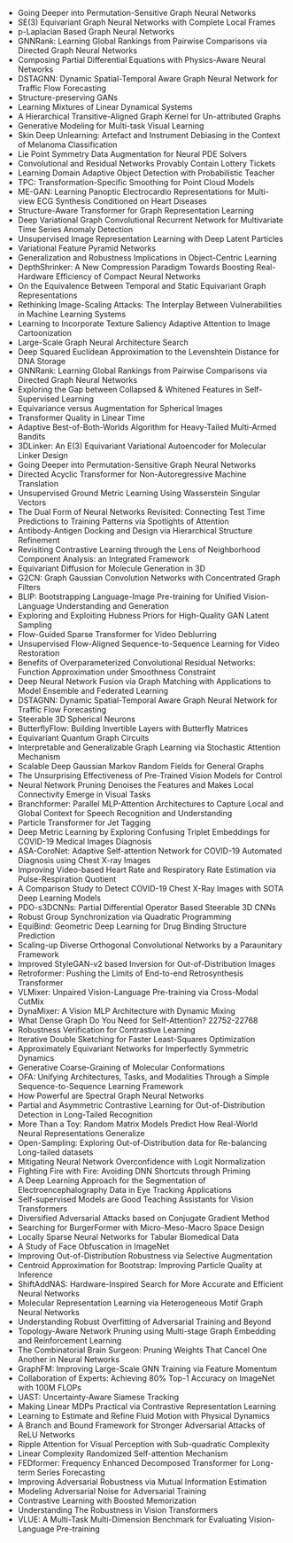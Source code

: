 - Going Deeper into Permutation-Sensitive Graph Neural Networks
- SE(3) Equivariant Graph Neural Networks with Complete Local Frames
- p-Laplacian Based Graph Neural Networks
- GNNRank: Learning Global Rankings from Pairwise Comparisons via Directed Graph Neural Networks
- Composing Partial Differential Equations with Physics-Aware Neural Networks
- DSTAGNN: Dynamic Spatial-Temporal Aware Graph Neural Network for Traffic Flow Forecasting
- Structure-preserving GANs
- Learning Mixtures of Linear Dynamical Systems
- A Hierarchical Transitive-Aligned Graph Kernel for Un-attributed Graphs
- Generative Modeling for Multi-task Visual Learning
- Skin Deep Unlearning: Artefact and Instrument Debiasing in the Context of Melanoma Classification
- Lie Point Symmetry Data Augmentation for Neural PDE Solvers
- Convolutional and Residual Networks Provably Contain Lottery Tickets
- Learning Domain Adaptive Object Detection with Probabilistic Teacher
- TPC: Transformation-Specific Smoothing for Point Cloud Models
- ME-GAN: Learning Panoptic Electrocardio Representations for Multi-view ECG Synthesis Conditioned on Heart Diseases
- Structure-Aware Transformer for Graph Representation Learning
- Deep Variational Graph Convolutional Recurrent Network for Multivariate Time Series Anomaly Detection
- Unsupervised Image Representation Learning with Deep Latent Particles
- Variational Feature Pyramid Networks
- Generalization and Robustness Implications in Object-Centric Learning
- DepthShrinker: A New Compression Paradigm Towards Boosting Real-Hardware Efficiency of Compact Neural Networks
- On the Equivalence Between Temporal and Static Equivariant Graph Representations
- Rethinking Image-Scaling Attacks: The Interplay Between Vulnerabilities in Machine Learning Systems
- Learning to Incorporate Texture Saliency Adaptive Attention to Image Cartoonization
- Large-Scale Graph Neural Architecture Search
- Deep Squared Euclidean Approximation to the Levenshtein Distance for DNA Storage
- GNNRank: Learning Global Rankings from Pairwise Comparisons via Directed Graph Neural Networks
- Exploring the Gap between Collapsed & Whitened Features in Self-Supervised Learning
- Equivariance versus Augmentation for Spherical Images
- Transformer Quality in Linear Time
- Adaptive Best-of-Both-Worlds Algorithm for Heavy-Tailed Multi-Armed Bandits
- 3DLinker: An E(3) Equivariant Variational Autoencoder for Molecular Linker Design
- Going Deeper into Permutation-Sensitive Graph Neural Networks
- Directed Acyclic Transformer for Non-Autoregressive Machine Translation
- Unsupervised Ground Metric Learning Using Wasserstein Singular Vectors
- The Dual Form of Neural Networks Revisited: Connecting Test Time Predictions to Training Patterns via Spotlights of Attention
- Antibody-Antigen Docking and Design via Hierarchical Structure Refinement
- Revisiting Contrastive Learning through the Lens of Neighborhood Component Analysis: an Integrated Framework
- Equivariant Diffusion for Molecule Generation in 3D
- G2CN: Graph Gaussian Convolution Networks with Concentrated Graph Filters
- BLIP: Bootstrapping Language-Image Pre-training for Unified Vision-Language Understanding and Generation
- Exploring and Exploiting Hubness Priors for High-Quality GAN Latent Sampling
- Flow-Guided Sparse Transformer for Video Deblurring
- Unsupervised Flow-Aligned Sequence-to-Sequence Learning for Video Restoration
- Benefits of Overparameterized Convolutional Residual Networks: Function Approximation under Smoothness Constraint
- Deep Neural Network Fusion via Graph Matching with Applications to Model Ensemble and Federated Learning
- DSTAGNN: Dynamic Spatial-Temporal Aware Graph Neural Network for Traffic Flow Forecasting
- Steerable 3D Spherical Neurons
- ButterflyFlow: Building Invertible Layers with Butterfly Matrices
- Equivariant Quantum Graph Circuits
- Interpretable and Generalizable Graph Learning via Stochastic Attention Mechanism
- Scalable Deep Gaussian Markov Random Fields for General Graphs
- The Unsurprising Effectiveness of Pre-Trained Vision Models for Control
- Neural Network Pruning Denoises the Features and Makes Local Connectivity Emerge in Visual Tasks
- Branchformer: Parallel MLP-Attention Architectures to Capture Local and Global Context for Speech Recognition and Understanding
- Particle Transformer for Jet Tagging
- Deep Metric Learning by Exploring Confusing Triplet Embeddings for COVID-19 Medical Images Diagnosis
- ASA-CoroNet: Adaptive Self-attention Network for COVID-19 Automated Diagnosis using Chest X-ray Images
- Improving Video-based Heart Rate and Respiratory Rate Estimation via Pulse-Respiration Quotient
- A Comparison Study to Detect COVID-19 Chest X-Ray Images with SOTA Deep Learning Models
- PDO-s3DCNNs: Partial Differential Operator Based Steerable 3D CNNs
- Robust Group Synchronization via Quadratic Programming   
- EquiBind: Geometric Deep Learning for Drug Binding Structure Prediction
- Scaling-up Diverse Orthogonal Convolutional Networks by a Paraunitary Framework
- Improved StyleGAN-v2 based Inversion for Out-of-Distribution Images
- Retroformer: Pushing the Limits of End-to-end Retrosynthesis Transformer
- VLMixer: Unpaired Vision-Language Pre-training via Cross-Modal CutMix
- DynaMixer: A Vision MLP Architecture with Dynamic Mixing
- What Dense Graph Do You Need for Self-Attention? 22752-22768
- Robustness Verification for Contrastive Learning
- Iterative Double Sketching for Faster Least-Squares Optimization
- Approximately Equivariant Networks for Imperfectly Symmetric Dynamics
- Generative Coarse-Graining of Molecular Conformations
- OFA: Unifying Architectures, Tasks, and Modalities Through a Simple Sequence-to-Sequence Learning Framework
- How Powerful are Spectral Graph Neural Networks
- Partial and Asymmetric Contrastive Learning for Out-of-Distribution Detection in Long-Tailed Recognition
- More Than a Toy: Random Matrix Models Predict How Real-World Neural Representations Generalize
- Open-Sampling: Exploring Out-of-Distribution data for Re-balancing Long-tailed datasets
- Mitigating Neural Network Overconfidence with Logit Normalization
- Fighting Fire with Fire: Avoiding DNN Shortcuts through Priming
- A Deep Learning Approach for the Segmentation of Electroencephalography Data in Eye Tracking Applications
- Self-supervised Models are Good Teaching Assistants for Vision Transformers
- Diversified Adversarial Attacks based on Conjugate Gradient Method
- Searching for BurgerFormer with Micro-Meso-Macro Space Design
- Locally Sparse Neural Networks for Tabular Biomedical Data
- A Study of Face Obfuscation in ImageNet
- Improving Out-of-Distribution Robustness via Selective Augmentation
- Centroid Approximation for Bootstrap: Improving Particle Quality at Inference
- ShiftAddNAS: Hardware-Inspired Search for More Accurate and Efficient Neural Networks
- Molecular Representation Learning via Heterogeneous Motif Graph Neural Networks
- Understanding Robust Overfitting of Adversarial Training and Beyond
- Topology-Aware Network Pruning using Multi-stage Graph Embedding and Reinforcement Learning
- The Combinatorial Brain Surgeon: Pruning Weights That Cancel One Another in Neural Networks
- GraphFM: Improving Large-Scale GNN Training via Feature Momentum
- Collaboration of Experts: Achieving 80% Top-1 Accuracy on ImageNet with 100M FLOPs
- UAST: Uncertainty-Aware Siamese Tracking
- Making Linear MDPs Practical via Contrastive Representation Learning
- Learning to Estimate and Refine Fluid Motion with Physical Dynamics
- A Branch and Bound Framework for Stronger Adversarial Attacks of ReLU Networks
- Ripple Attention for Visual Perception with Sub-quadratic Complexity
- Linear Complexity Randomized Self-attention Mechanism
- FEDformer: Frequency Enhanced Decomposed Transformer for Long-term Series Forecasting
- Improving Adversarial Robustness via Mutual Information Estimation
- Modeling Adversarial Noise for Adversarial Training
- Contrastive Learning with Boosted Memorization
- Understanding The Robustness in Vision Transformers
- VLUE: A Multi-Task Multi-Dimension Benchmark for Evaluating Vision-Language Pre-training